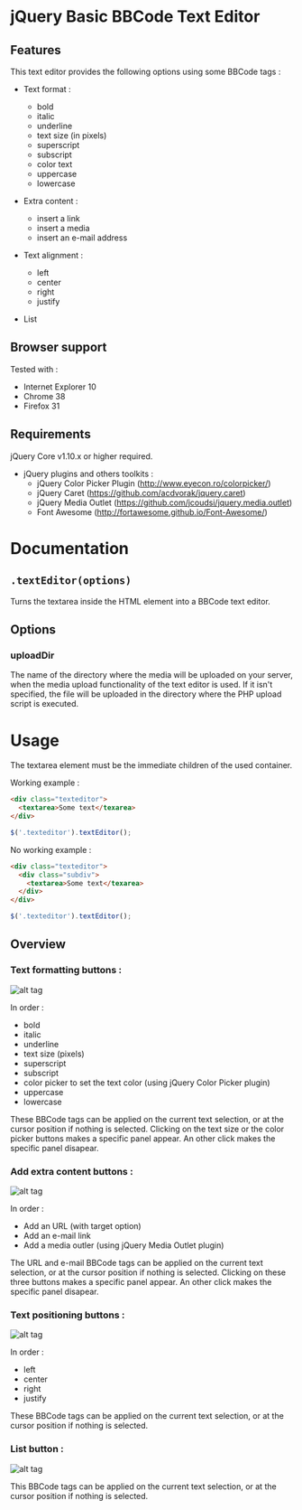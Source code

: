 # jQuery Basic BBCode Text Editor

Features
--------
This text editor provides the following options using some BBCode tags :

- Text format :
  - bold
  - italic
  - underline
  - text size (in pixels)
  - superscript
  - subscript
  - color text
  - uppercase
  - lowercase

- Extra content :
  - insert a link
  - insert a media
  - insert an e-mail address

- Text alignment :
  - left
  - center
  - right
  - justify

- List

Browser support
---------------
Tested with :

- Internet Explorer 10
-	Chrome 38
- Firefox 31

Requirements
------------
jQuery Core v1.10.x or higher required.

- jQuery plugins and others toolkits :
  - jQuery Color Picker Plugin (http://www.eyecon.ro/colorpicker/)
  - jQuery Caret (https://github.com/acdvorak/jquery.caret)
  - jQuery Media Outlet (https://github.com/jcoudsi/jquery.media.outlet)
  - Font Awesome (http://fortawesome.github.io/Font-Awesome/) 

Documentation
=============
`.textEditor(options)`
--------------------
Turns the textarea inside the HTML element into a BBCode text editor.

Options
-------

### uploadDir
The name of the directory where the media will be uploaded on your server, when the media upload functionality of the text editor is used. If it isn't specified, the file will be uploaded in the directory where the PHP upload script is executed.

Usage
=====

The textarea element must be the immediate children of the used container.

Working example :

```html
<div class="texteditor">
  <textarea>Some text</texarea>
</div>
```

```javascript
$('.texteditor').textEditor();
```

No working example :

```html
<div class="texteditor">
  <div class="subdiv">
    <textarea>Some text</texarea>
  </div>
</div>
```

```javascript
$('.texteditor').textEditor();
```

Overview
--------

### Text formatting buttons :

![alt tag](http://s8.postimg.org/6wa2t0f79/2014_11_16_03_08_58_Administration.png)

In order :
- bold
- italic
- underline
- text size (pixels)
- superscript
- subscript
- color picker to set the text color (using jQuery Color Picker plugin)
- uppercase
- lowercase

These BBCode tags can be applied on the current text selection, or at the cursor position if nothing is selected.
Clicking on the text size or the color picker buttons makes a specific panel appear. An other click makes the specific panel disapear.

### Add extra content buttons :

![alt tag](http://s13.postimg.org/l4t4aejkz/2014_11_16_03_10_22_Administration.png)

In order :
- Add an URL (with target option)
- Add an e-mail link
- Add a media outler (using jQuery Media Outlet plugin)

The URL and e-mail BBCode tags can be applied on the current text selection, or at the cursor position if nothing is selected.
Clicking on these three buttons makes a specific panel appear. An other click makes the specific panel disapear.

### Text positioning buttons :

![alt tag](http://s28.postimg.org/5ing7eryh/2014_11_16_03_10_33_Administration.png)

In order :
- left
- center
- right
- justify

These BBCode tags can be applied on the current text selection, or at the cursor position if nothing is selected.

### List button :

![alt tag](http://s4.postimg.org/5f74zg5k9/2014_11_16_03_10_37_Administration.png)

This BBCode tags can be applied on the current text selection, or at the cursor position if nothing is selected.

